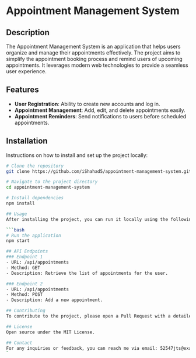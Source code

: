 # Appointment Management System

## Description
The Appointment Management System is an application that helps users organize and manage their appointments effectively. The project aims to simplify the appointment booking process and remind users of upcoming appointments. It leverages modern web technologies to provide a seamless user experience.

## Features
- **User Registration**: Ability to create new accounts and log in.
- **Appointment Management**: Add, edit, and delete appointments easily.
- **Appointment Reminders**: Send notifications to users before scheduled appointments.

## Installation
Instructions on how to install and set up the project locally:

```bash
# Clone the repository
git clone https://github.com/iShahad5/appointment-management-system.git

# Navigate to the project directory
cd appointment-management-system

# Install dependencies
npm install

## Usage
After installing the project, you can run it locally using the following command:

```bash
# Run the application
npm start

## API Endpoints
### Endpoint 1
- URL: /api/appointments
- Method: GET
- Description: Retrieve the list of appointments for the user.

### Endpoint 2
- URL: /api/appointments
- Method: POST
- Description: Add a new appointment.

## Contributing
To contribute to the project, please open a Pull Request with a detailed description of the changes made.

## License
Open source under the MIT License.

## Contact
For any inquiries or feedback, you can reach me via email: 52547jts@example.com.
`
